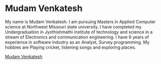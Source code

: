 # Mudam Venkatesh

My name is Mudam Venkatesh. I am pursuing Masters in Applied Computer science at Northwest Missouri state university. I have completed my Undergraduation in Jyothishmathi institute of technology and science in a stream of Electronics and communication engineering. I have 6 years of experience in software industry as an Analyst, Survey programming. My hobbies are Playing cricket, listening songs and exploring places.

[Mudam Venkatesh](venku.jpg)
